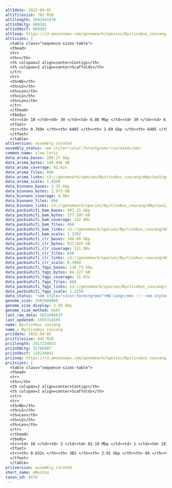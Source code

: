 ```yaml
---
alt1date: 2022-04-01
alt1filesize: 782 MiB
alt1length: 2692941978
alt1n50ctg: 809381
alt1n50scf: 809381
alt1seq: https://s3.amazonaws.com/genomeark/species/Nycticebus_coucang/mNycCou1/assembly_curated/mNycCou1.alt.cur.20220401.fasta.gz
alt1sizes: |
  <table class="sequence-sizes-table">
  <thead>
  <tr>
  <th></th>
  <th colspan=2 align=center>Contigs</th>
  <th colspan=2 align=center>Scaffolds</th>
  </tr>
  <tr>
  <th>NG</th>
  <th>LG</th>
  <th>Len</th>
  <th>LG</th>
  <th>Len</th>
  </tr>
  </thead>
  <tbody>
  <tr><td> 10 </td><td> 39 </td><td> 6.86 Mbp </td><td> 39 </td><td> 6.86 Mbp </td></tr>  <tr><td> 20 </td><td> 109 </td><td> 3.88 Mbp </td><td> 109 </td><td> 3.88 Mbp </td></tr>  <tr><td> 30 </td><td> 229 </td><td> 2.32 Mbp </td><td> 229 </td><td> 2.32 Mbp </td></tr>  <tr><td> 40 </td><td> 426 </td><td> 1.37 Mbp </td><td> 426 </td><td> 1.37 Mbp </td></tr>  <tr style="background-color:#cccccc;"><td> 50 </td><td> 762 </td><td> 0.81 Mbp </td><td> 762 </td><td> 0.81 Mbp </td></tr>  <tr><td> 60 </td><td> 1347 </td><td> 456.04 Kbp </td><td> 1347 </td><td> 456.04 Kbp </td></tr>  <tr><td> 70 </td><td> 2535 </td><td> 171.41 Kbp </td><td> 2535 </td><td> 171.41 Kbp </td></tr>  <tr><td> 80 </td><td> 0 </td><td>  </td><td> 0 </td><td>  </td></tr>  <tr><td> 90 </td><td> 0 </td><td>  </td><td> 0 </td><td>  </td></tr>  <tr><td> 100 </td><td> 0 </td><td>  </td><td> 0 </td><td>  </td></tr>  </tbody>
  <tfoot>
  <tr><th> 0.769x </th><th> 6485 </th><th> 2.69 Gbp </th><th> 6485 </th><th> 2.69 Gbp </th></tr>
  </tfoot>
  </table>
alt1version: assembly_curated
assembly_status: <em style="color:forestgreen">curated</em>
common_name: slow loris
data_arima_bases: 289.27 Gbp
data_arima_bytes: 146.446 GB
data_arima_coverage: 82.62x
data_arima_files: 666
data_arima_links: s3://genomeark/species/Nycticebus_coucang/mNycCou1/genomic_data/arima/<br>
data_arima_scale: 1.8396
data_bionano_bases: 3.35 Gbp
data_bionano_bytes: 2.973 GB
data_bionano_coverage: 0.96x
data_bionano_files: 666
data_bionano_links: s3://genomeark/species/Nycticebus_coucang/mNycCou1/genomic_data/bionano/<br>
data_pacbiohifi_bam_bases: 497.15 Gbp
data_pacbiohifi_bam_bytes: 377.595 GB
data_pacbiohifi_bam_coverage: 142.00x
data_pacbiohifi_bam_files: 666
data_pacbiohifi_bam_links: s3://genomeark/species/Nycticebus_coucang/mNycCou1/genomic_data/pacbio_hifi/<br>
data_pacbiohifi_bam_scale: 1.2262
data_pacbiohifi_clr_bases: 388.60 Gbp
data_pacbiohifi_clr_bytes: 927.025 GB
data_pacbiohifi_clr_coverage: 111.00x
data_pacbiohifi_clr_files: 666
data_pacbiohifi_clr_links: s3://genomeark/species/Nycticebus_coucang/mNycCou1/genomic_data/pacbio_hifi/<br>
data_pacbiohifi_clr_scale: 0.3904
data_pacbiohifi_fqgz_bases: 110.73 Gbp
data_pacbiohifi_fqgz_bytes: 84.127 GB
data_pacbiohifi_fqgz_coverage: 31.63x
data_pacbiohifi_fqgz_files: 666
data_pacbiohifi_fqgz_links: s3://genomeark/species/Nycticebus_coucang/mNycCou1/genomic_data/pacbio_hifi/<br>
data_pacbiohifi_fqgz_scale: 1.2258
data_status: '<em style="color:forestgreen">HQ Long</em> ::: <em style="color:lightgray">Long</em> ::: <em style="color:forestgreen">Short</em> ::: <em style="color:forestgreen">Phasing</em> ::: <em style="color:forestgreen">Scaffolding</em>'
genome_size: 3501000000
genome_size_display: 3.50 Gbp
genome_size_method: GoAT
last_raw_data: 1651605637
last_updated: 1655314105
name: Nycticebus coucang
name_: Nycticebus_coucang
pri1date: 2022-04-01
pri1filesize: 845 MiB
pri1length: 2917154053
pri1n50ctg: 31786907
pri1n50scf: 128238841
pri1seq: https://s3.amazonaws.com/genomeark/species/Nycticebus_coucang/mNycCou1/assembly_curated/mNycCou1.pri.cur.20220401.fasta.gz
pri1sizes: |
  <table class="sequence-sizes-table">
  <thead>
  <tr>
  <th></th>
  <th colspan=2 align=center>Contigs</th>
  <th colspan=2 align=center>Scaffolds</th>
  </tr>
  <tr>
  <th>NG</th>
  <th>LG</th>
  <th>Len</th>
  <th>LG</th>
  <th>Len</th>
  </tr>
  </thead>
  <tbody>
  <tr><td> 10 </td><td> 3 </td><td> 82.19 Mbp </td><td> 1 </td><td> 187.33 Mbp </td></tr>  <tr><td> 20 </td><td> 8 </td><td> 74.33 Mbp </td><td> 3 </td><td> 161.20 Mbp </td></tr>  <tr><td> 30 </td><td> 13 </td><td> 56.61 Mbp </td><td> 6 </td><td> 138.33 Mbp </td></tr>  <tr><td> 40 </td><td> 21 </td><td> 41.58 Mbp </td><td> 8 </td><td> 136.59 Mbp </td></tr>  <tr style="background-color:#cccccc;"><td> 50 </td><td> 30 </td><td style="background-color:#88ff88;"> 31.79 Mbp </td><td> 11 </td><td style="background-color:#88ff88;"> 128.24 Mbp </td></tr>  <tr><td> 60 </td><td> 43 </td><td> 23.37 Mbp </td><td> 14 </td><td> 99.99 Mbp </td></tr>  <tr><td> 70 </td><td> 62 </td><td> 13.64 Mbp </td><td> 18 </td><td> 80.58 Mbp </td></tr>  <tr><td> 80 </td><td> 116 </td><td> 2.76 Mbp </td><td> 23 </td><td> 38.95 Mbp </td></tr>  <tr><td> 90 </td><td> 0 </td><td>  </td><td> 0 </td><td>  </td></tr>  <tr><td> 100 </td><td> 0 </td><td>  </td><td> 0 </td><td>  </td></tr>  </tbody>
  <tfoot>
  <tr><th> 0.832x </th><th> 302 </th><th> 2.91 Gbp </th><th> 84 </th><th> 2.92 Gbp </th></tr>
  </tfoot>
  </table>
pri1version: assembly_curated
short_name: mNycCou
taxon_id: 9470
---
```

